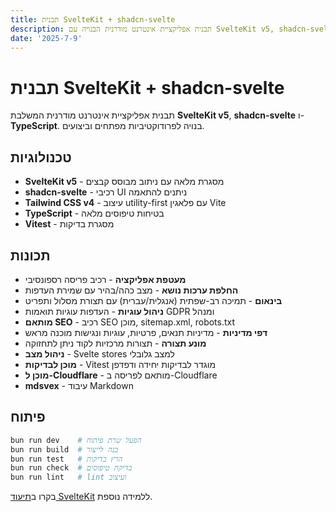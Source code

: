 ```yaml
---
title: תבנית SvelteKit + shadcn-svelte
description: תבנית אפליקציית אינטרנט מודרנית הבנויה עם SvelteKit v5, shadcn-svelte ו-TypeScript.
date: '2025-7-9'
---
```


# תבנית SvelteKit + shadcn-svelte

תבנית אפליקציית אינטרנט מודרנית המשלבת **SvelteKit v5**, **shadcn-svelte** ו-**TypeScript**. בנויה לפרודוקטיביות מפתחים וביצועים.

## טכנולוגיות

- **SvelteKit v5** - מסגרת מלאה עם ניתוב מבוסס קבצים
- **shadcn-svelte** - רכיבי UI ניתנים להתאמה
- **Tailwind CSS v4** - עיצוב utility-first עם פלאגין Vite
- **TypeScript** - בטיחות טיפוסים מלאה
- **Vitest** - מסגרת בדיקות

## תכונות

- **מעטפת אפליקציה** - רכיב פריסה רספונסיבי
- **החלפת ערכות נושא** - מצב כהה/בהיר עם שמירת העדפות
- **בינאום** - תמיכה רב-שפתית (אנגלית/עברית) עם תצורת מסלול ותפריט
- **ניהול עוגיות** - העדפות עוגיות תואמות GDPR ומנהל
- **מותאם SEO** - רכיב SEO מוכן, sitemap.xml, robots.txt
- **דפי מדיניות** - מדיניות תנאים, פרטיות, עוגיות ונגישות מוכנה מראש
- **מונע תצורה** - תצורות מרכזיות לקוד ניתן לתחזוקה
- **ניהול מצב** - Svelte stores למצב גלובלי
- **מוכן לבדיקות** - Vitest מוגדר לבדיקות יחידה ודפדפן
- **מוכן ל-Cloudflare** - מותאם לפריסה ב-Cloudflare
- **mdsvex** - עיבוד Markdown

## פיתוח

```bash
bun run dev    # הפעל שרת פיתוח
bun run build  # בנה לייצור
bun run test   # הרץ בדיקות
bun run check  # בדיקת טיפוסים
bun run lint   # lint ועיצוב
```

בקרו ב[תיעוד SvelteKit](https://svelte.dev/docs/kit) ללמידה נוספת.
